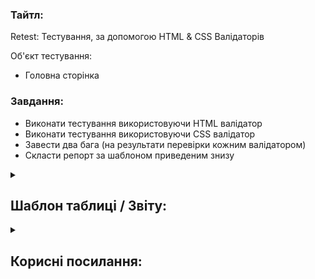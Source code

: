 <h3>Тайтл:</h3>
Retest: Тестування, за допомогою HTML & CSS Валідаторів

Об'єкт тестування:
- Головна сторінка


<h3>Завдання:</h3>

- Виконати тестування використовуючи HTML валідатор
- Виконати тестування використовуючи CSS валідатор
- Завести два бага (на результати перевірки кожним валідатором)
- Скласти репорт за шаблоном приведеним знизу


<details><summary><h2>Шаблон таблиці / Звіту:</h2></summary> 

| ID Дефекту | Назва | Валідатор | Статус | Автор 
| --- | --- | --- | --- | ---
| #4672 | 20191012_14_dnipro_В "Маршруті подорожі" блоку "Мапа" не відображається назва готелю | CSS Валідатор | Done | DmitriiNasonov 
| #4672 | 20191012_14_dnipro_В "Маршруті подорожі" блоку "Мапа" не відображається назва готелю | HTML Валідатор | Done | DmitriiNasonov 
  
</details>


<details>
    <summary><h2>Корисні посилання:</h2></summary> 

| Назва | Посилання
| --- | ---
| LambdaTest & BrowserStack | [Посилання](https://www.qax-camp.com.ua/lessons/validators/)
  
</details>

